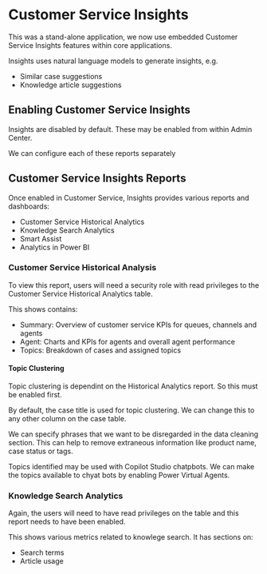 # Customer Service Insights

This was a stand-alone application, we now use embedded Customer Service 
Insights features within core applications.

Insights uses natural language models to generate insights, e.g.
- Similar case suggestions
- Knowledge article suggestions

## Enabling Customer Service Insights

Insights are disabled by default. These may be enabled from within Admin Center.

We can configure each of these reports separately

## Customer Service Insights Reports

Once enabled in Customer Service, Insights provides various reports and 
dashboards:
- Customer Service Historical Analytics
- Knowledge Search Analytics
- Smart Assist
- Analytics in Power BI

### Customer Service Historical Analysis

To view this report, users will need a security role with read privileges to the
Customer Service Historical Analytics table.

This shows contains:

- Summary: Overview of customer service KPIs for queues, channels and agents
- Agent: Charts and KPIs for agents and overall agent performance
- Topics: Breakdown of cases and assigned topics


#### Topic Clustering

Topic clustering is dependint on the Historical Analytics report. So this must
be enabled first.

By default, the case title is used for topic clustering. We can change this to
any other column on the case table.

We can specify phrases that we want to be disregarded in the data cleaning 
section. This can help to remove extraneous information like product name,
case status or tags.

Topics identified may be used with Copilot Studio chatpbots. We can make the
topics available to chyat bots by enabling Power Virtual Agents.

### Knowledge Search Analytics

Again, the users will need to have read privileges on the table and this report
needs to have been enabled.

This shows various metrics related to knowlege search. It has sections on:

- Search terms
- Article usage